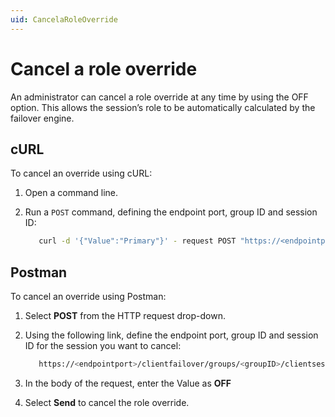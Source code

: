 ```yaml
---
uid: CancelaRoleOverride
---
```


# Cancel a role override

An administrator can cancel a role override at any time by using the OFF option. This allows the session’s role to be automatically calculated by the failover engine.

## cURL

To cancel an override using cURL:

1. Open a command line.

2. Run a `POST` command, defining the endpoint port, group ID and session ID:

   ```bash
      curl -d '{"Value":"Primary"}' - request POST "https://<endpointport>/clientfailover/groups/<groupID>/clientsessions/<sessionID>/roleoverride"
      ```

## Postman

To cancel an override using Postman:

1. Select **POST** from the HTTP request drop-down.

2. Using the following link, define the endpoint port, group ID and session ID for the session you want to cancel:

   ```bash
      https://<endpointport>/clientfailover/groups/<groupID>/clientsessions/<sessionID>/roleoverride
      ```

3. In the body of the request, enter the Value as **OFF**

4. Select **Send** to cancel the role override. 







